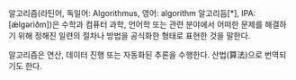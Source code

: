 알고리즘(라틴어, 독일어: Algorithmus, 영어: algorithm 알고리듬[*], IPA: [ǽlɡərìðm])은 수학과 컴퓨터 과학, 언어학 또는 관련 분야에서 어떠한 문제를 해결하기 위해 정해진 일련의 절차나 방법을 공식화한 형태로 표현한 것을 말한다.

알고리즘은 연산, 데이터 진행 또는 자동화된 추론을 수행한다. 산법(算法)으로 번역되기도 한다.
